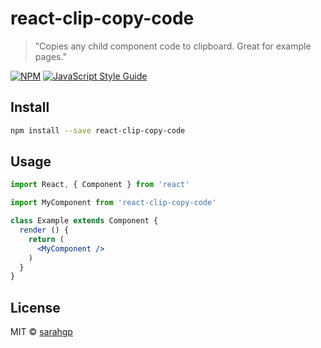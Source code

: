 # react-clip-copy-code

> &quot;Copies any child component code to clipboard. Great for example pages.&quot;

[![NPM](https://img.shields.io/npm/v/react-clip-copy-code.svg)](https://www.npmjs.com/package/react-clip-copy-code) [![JavaScript Style Guide](https://img.shields.io/badge/code_style-standard-brightgreen.svg)](https://standardjs.com)

## Install

```bash
npm install --save react-clip-copy-code
```

## Usage

```jsx
import React, { Component } from 'react'

import MyComponent from 'react-clip-copy-code'

class Example extends Component {
  render () {
    return (
      <MyComponent />
    )
  }
}
```

## License

MIT © [sarahgp](https://github.com/sarahgp)
